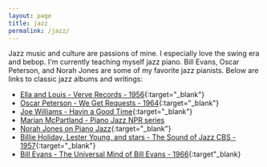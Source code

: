 ```yaml
---
layout: page
title: jazz
permalink: /jazz/
---
```


Jazz music and culture are passions of mine. I especially love the swing era and bebop. I'm currently teaching myself jazz piano. Bill Evans, Oscar Peterson, and Norah Jones are some of my favorite jazz pianists. Below are links to classic jazz albums and writings:

* [Ella and Louis - Verve Records - 1956](https://youtu.be/VqOaQgD_2KA){:target="_blank"}
* [Oscar Peterson - We Get Requests - 1964](https://open.spotify.com/album/7BVfV9OGD9tYdy7Jr5JLbt){:target="_blank"}
* [Joe Williams - Havin a Good Time](https://www.amazon.com/Havin-Williams-Featuring-Webster-2005-02-22/dp/B01KB432GI/ref=sr_1_fkmrnull_1?camp=1789&creative=9325&imprToken=nTMN.HWsikHuOSuYQj6I5Q&keywords=Joe+Williams+featuring+Ben+Webster&linkCode=ur2&linkId=EZN45YDKAWVXZF2I&qid=1557711122&s=music&slotNum=2&sr=1-1-fkmrnull){:target="_blank"}
* [Marian McPartland - Piano Jazz NPR series](https://www.npr.org/series/15773266/marian-mcpartland-s-piano-jazz)
* [Norah Jones on Piano Jazz](https://www.npr.org/2016/08/26/491481080/norah-jones-on-piano-jazz){:target="_blank"}
* [Billie Holiday, Lester Young, and stars - The Sound of Jazz CBS - 1957](https://youtu.be/YKqxG09wlIA){:target="_blank"}
* [Bill Evans - The Universal Mind of Bill Evans - 1966](https://youtu.be/QwXAqIaUahI){:target"_blank} 